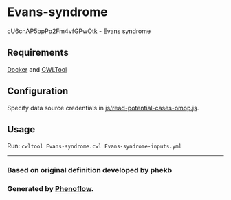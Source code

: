 # Evans-syndrome

cU6cnAP5bpPp2Fm4vfGPwOtk - Evans syndrome

## Requirements

[Docker](https://docs.docker.com/install/) and [CWLTool](https://github.com/common-workflow-language/cwltool#install)

## Configuration

Specify data source credentials in [js/read-potential-cases-omop.js](js/read-potential-cases-omop.js).

## Usage

Run: `cwltool Evans-syndrome.cwl Evans-syndrome-inputs.yml`

***

### Based on original definition developed by phekb
### Generated by [Phenoflow](https://kclhi.org/phenoflow).
